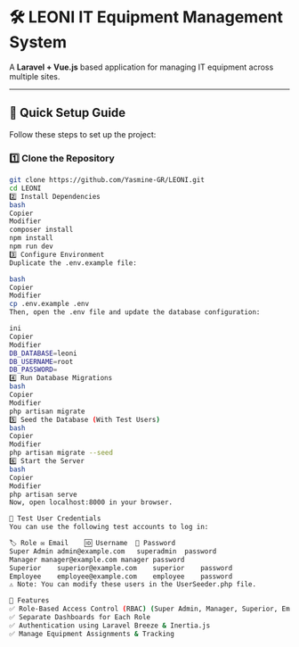 # 🛠️ LEONI IT Equipment Management System

A **Laravel + Vue.js** based application for managing IT equipment across multiple sites.

---

## 🚀 Quick Setup Guide

Follow these steps to set up the project:

### 1️⃣ **Clone the Repository**
```bash
git clone https://github.com/Yasmine-GR/LEONI.git
cd LEONI
2️⃣ Install Dependencies
bash
Copier
Modifier
composer install
npm install
npm run dev
3️⃣ Configure Environment
Duplicate the .env.example file:

bash
Copier
Modifier
cp .env.example .env
Then, open the .env file and update the database configuration:

ini
Copier
Modifier
DB_DATABASE=leoni
DB_USERNAME=root
DB_PASSWORD=
4️⃣ Run Database Migrations
bash
Copier
Modifier
php artisan migrate
5️⃣ Seed the Database (With Test Users)
bash
Copier
Modifier
php artisan migrate --seed
6️⃣ Start the Server
bash
Copier
Modifier
php artisan serve
Now, open localhost:8000 in your browser.

📌 Test User Credentials
You can use the following test accounts to log in:

🏷️ Role	✉️ Email	🆔 Username	🔑 Password
Super Admin	admin@example.com	superadmin	password
Manager	manager@example.com	manager	password
Superior	superior@example.com	superior	password
Employee	employee@example.com	employee	password
⚠️ Note: You can modify these users in the UserSeeder.php file.

🌟 Features
✅ Role-Based Access Control (RBAC) (Super Admin, Manager, Superior, Employee)
✅ Separate Dashboards for Each Role
✅ Authentication using Laravel Breeze & Inertia.js
✅ Manage Equipment Assignments & Tracking
